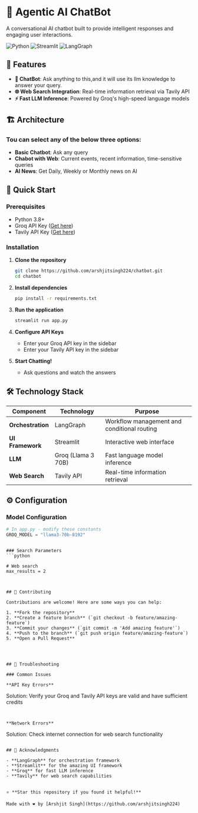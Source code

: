 

# 🤖 Agentic AI ChatBot

A conversational AI chatbot built to provide intelligent responses and engaging user interactions.

![Python](https://img.shields.io/badge/Python-3.8+-blue.svg)
![Streamlit](https://img.shields.io/badge/Streamlit-1.28+-red.svg)
![LangGraph](https://img.shields.io/badge/LangGraph-Latest-green.svg)

## 🌟 Features

- **📄 ChatBot**: Ask anything to this,and it will use its llm knowledge to answer your query.
- **🌐 Web Search Integration**: Real-time information retrieval via Tavily API
- **⚡ Fast LLM Inference**: Powered by Groq's high-speed language models

## 🏗️ Architecture

### Tou can select any of the below three options:
- **Basic Chatbot**: Ask any query
- **Chabot with Web**: Current events, recent information, time-sensitive queries
- **AI News**: Get Daily, Weekly or Monthly news on AI

## 🚀 Quick Start

### Prerequisites
- Python 3.8+
- Groq API Key ([Get here](https://console.groq.com/))
- Tavily API Key ([Get here](https://tavily.com/))

### Installation

1. **Clone the repository**
   ```bash
   git clone https://github.com/arshjitsingh224/chatbot.git
   cd chatbot
   ```

2. **Install dependencies**
   ```bash
   pip install -r requirements.txt
   ```

3. **Run the application**
   ```bash
   streamlit run app.py
   ```

4. **Configure API Keys**
   - Enter your Groq API key in the sidebar
   - Enter your Tavily API key in the sidebar

5. **Start Chatting!**
   - Ask questions and watch the answers


## 🛠️ Technology Stack

| Component | Technology | Purpose |
|-----------|------------|---------|
| **Orchestration** | LangGraph | Workflow management and conditional routing |
| **UI Framework** | Streamlit | Interactive web interface |
| **LLM** | Groq (Llama 3 70B) | Fast language model inference |
| **Web Search** | Tavily API | Real-time information retrieval |


## ⚙️ Configuration

### Model Configuration
```python
# In app.py - modify these constants
GROQ_MODEL = "llama3-70b-8192"
```
```

### Search Parameters
```python

# Web search
max_results = 2
```

```


## 🤝 Contributing

Contributions are welcome! Here are some ways you can help:

1. **Fork the repository**
2. **Create a feature branch** (`git checkout -b feature/amazing-feature`)
3. **Commit your changes** (`git commit -m 'Add amazing feature'`)
4. **Push to the branch** (`git push origin feature/amazing-feature`)
5. **Open a Pull Request**




## 🐛 Troubleshooting

### Common Issues

**API Key Errors**
```
Solution: Verify your Groq and Tavily API keys are valid and have sufficient credits
```


**Network Errors**
```
Solution: Check internet connection for web search functionality
```

## 🙏 Acknowledgments

- **LangGraph** for orchestration framework
- **Streamlit** for the amazing UI framework
- **Groq** for fast LLM inference
- **Tavily** for web search capabilities


⭐ **Star this repository if you found it helpful!**

Made with ❤️ by [Arshjit Singh](https://github.com/arshjitsingh224)
